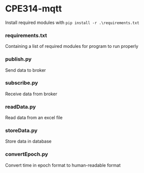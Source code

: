 # CPE314-mqtt

Install required modules with ``pip install -r .\requirements.txt`` </br>

### requirements.txt

Containing a list of required modules for program to run properly

### publish.py

Send data to broker

### subscribe.py

Receive data from broker

### readData.py

Read data from an excel file

### storeData.py

Store data in database

### convertEpoch.py

Convert time in epoch format to human-readable format
